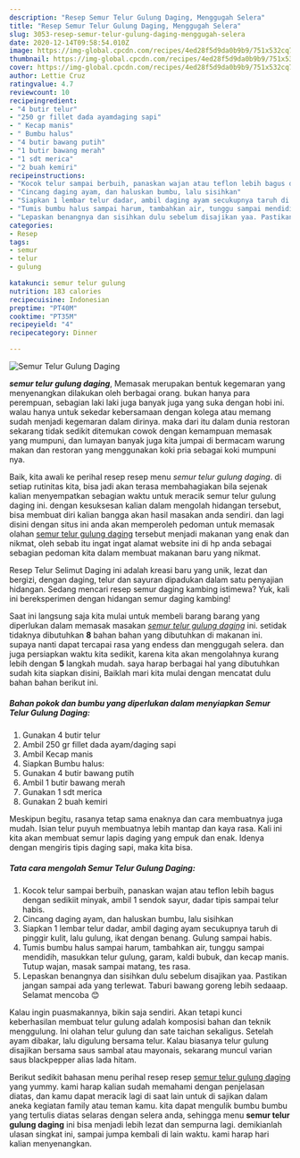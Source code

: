 ```yaml
---
description: "Resep Semur Telur Gulung Daging, Menggugah Selera"
title: "Resep Semur Telur Gulung Daging, Menggugah Selera"
slug: 3053-resep-semur-telur-gulung-daging-menggugah-selera
date: 2020-12-14T09:58:54.010Z
image: https://img-global.cpcdn.com/recipes/4ed28f5d9da0b9b9/751x532cq70/semur-telur-gulung-daging-foto-resep-utama.jpg
thumbnail: https://img-global.cpcdn.com/recipes/4ed28f5d9da0b9b9/751x532cq70/semur-telur-gulung-daging-foto-resep-utama.jpg
cover: https://img-global.cpcdn.com/recipes/4ed28f5d9da0b9b9/751x532cq70/semur-telur-gulung-daging-foto-resep-utama.jpg
author: Lettie Cruz
ratingvalue: 4.7
reviewcount: 10
recipeingredient:
- "4 butir telur"
- "250 gr fillet dada ayamdaging sapi"
- " Kecap manis"
- " Bumbu halus"
- "4 butir bawang putih"
- "1 butir bawang merah"
- "1 sdt merica"
- "2 buah kemiri"
recipeinstructions:
- "Kocok telur sampai berbuih, panaskan wajan atau teflon lebih bagus dengan sedikiit minyak, ambil 1 sendok sayur, dadar tipis sampai telur habis."
- "Cincang daging ayam, dan haluskan bumbu, lalu sisihkan"
- "Siapkan 1 lembar telur dadar, ambil daging ayam secukupnya taruh di pinggir kulit, lalu gulung, ikat dengan benang. Gulung sampai habis."
- "Tumis bumbu halus sampai harum, tambahkan air, tunggu sampai mendidih, masukkan telur gulung, garam, kaldi bubuk, dan kecap manis. Tutup wajan, masak sampai matang, tes rasa."
- "Lepaskan benangnya dan sisihkan dulu sebelum disajikan yaa. Pastikan jangan sampai ada yang terlewat. Taburi bawang goreng lebih sedaaap. Selamat mencoba 😊"
categories:
- Resep
tags:
- semur
- telur
- gulung

katakunci: semur telur gulung 
nutrition: 183 calories
recipecuisine: Indonesian
preptime: "PT40M"
cooktime: "PT35M"
recipeyield: "4"
recipecategory: Dinner

---
```



![Semur Telur Gulung Daging](https://img-global.cpcdn.com/recipes/4ed28f5d9da0b9b9/751x532cq70/semur-telur-gulung-daging-foto-resep-utama.jpg)

<b><i>semur telur gulung daging</i></b>, Memasak merupakan bentuk kegemaran yang menyenangkan dilakukan oleh berbagai orang. bukan hanya para perempuan, sebagian laki laki juga banyak juga yang suka dengan hobi ini. walau hanya untuk sekedar kebersamaan dengan kolega atau memang sudah menjadi kegemaran dalam dirinya. maka dari itu dalam dunia restoran sekarang tidak sedikit ditemukan cowok dengan kemampuan memasak yang mumpuni, dan lumayan banyak juga kita jumpai di bermacam warung makan dan restoran yang menggunakan koki pria sebagai koki mumpuni nya.

Baik, kita awali ke perihal resep resep menu <i>semur telur gulung daging</i>. di setiap rutinitas kita, bisa jadi akan terasa membahagiakan bila sejenak kalian menyempatkan sebagian waktu untuk meracik semur telur gulung daging ini. dengan kesuksesan kalian dalam mengolah hidangan tersebut, bisa membuat diri kalian bangga akan hasil masakan anda sendiri. dan lagi disini dengan situs ini anda akan memperoleh pedoman untuk memasak olahan <u>semur telur gulung daging</u> tersebut menjadi makanan yang enak dan nikmat, oleh sebab itu ingat ingat alamat website ini di hp anda sebagai sebagian pedoman kita dalam membuat makanan baru yang nikmat.

Resep Telur Selimut Daging ini adalah kreasi baru yang unik, lezat dan bergizi, dengan daging, telur dan sayuran dipadukan dalam satu penyajian hidangan. Sedang mencari resep semur daging kambing istimewa? Yuk, kali ini bereksperimen dengan hidangan semur daging kambing!


Saat ini langsung saja kita mulai untuk membeli barang barang yang diperlukan dalam memasak masakan <u><i>semur telur gulung daging</i></u> ini. setidak tidaknya dibutuhkan <b>8</b> bahan bahan yang dibutuhkan di makanan ini. supaya nanti dapat tercapai rasa yang endess dan menggugah selera. dan juga persiapkan waktu kita sedikit, karena kita akan mengolahnya kurang lebih dengan <b>5</b> langkah mudah. saya harap berbagai hal yang dibutuhkan sudah kita siapkan disini, Baiklah mari kita mulai dengan mencatat dulu bahan bahan berikut ini.

<!--inarticleads1-->

##### Bahan pokok dan bumbu yang diperlukan dalam menyiapkan Semur Telur Gulung Daging:

1. Gunakan 4 butir telur
1. Ambil 250 gr fillet dada ayam/daging sapi
1. Ambil  Kecap manis
1. Siapkan  Bumbu halus:
1. Gunakan 4 butir bawang putih
1. Ambil 1 butir bawang merah
1. Gunakan 1 sdt merica
1. Gunakan 2 buah kemiri


Meskipun begitu, rasanya tetap sama enaknya dan cara membuatnya juga mudah. Isian telur puyuh membuatnya lebih mantap dan kaya rasa. Kali ini kita akan membuat semur lapis daging yang empuk dan enak. Idenya dengan mengiris tipis daging sapi, maka kita bisa. 

<!--inarticleads2-->

##### Tata cara mengolah Semur Telur Gulung Daging:

1. Kocok telur sampai berbuih, panaskan wajan atau teflon lebih bagus dengan sedikiit minyak, ambil 1 sendok sayur, dadar tipis sampai telur habis.
1. Cincang daging ayam, dan haluskan bumbu, lalu sisihkan
1. Siapkan 1 lembar telur dadar, ambil daging ayam secukupnya taruh di pinggir kulit, lalu gulung, ikat dengan benang. Gulung sampai habis.
1. Tumis bumbu halus sampai harum, tambahkan air, tunggu sampai mendidih, masukkan telur gulung, garam, kaldi bubuk, dan kecap manis. Tutup wajan, masak sampai matang, tes rasa.
1. Lepaskan benangnya dan sisihkan dulu sebelum disajikan yaa. Pastikan jangan sampai ada yang terlewat. Taburi bawang goreng lebih sedaaap. Selamat mencoba 😊


Kalau ingin puasmakannya, bikin saja sendiri. Akan tetapi kunci keberhasilan membuat telur gulung adalah komposisi bahan dan teknik menggulung. Ini olahan telur gulung dan sate taichan sekaligus. Setelah ayam dibakar, lalu digulung bersama telur. Kalau biasanya telur gulung disajikan bersama saus sambal atau mayonais, sekarang muncul varian saus blackpepper alias lada hitam. 

Berikut sedikit bahasan menu perihal resep resep <u>semur telur gulung daging</u> yang yummy. kami harap kalian sudah memahami dengan penjelasan diatas, dan kamu dapat meracik lagi di saat lain untuk di sajikan dalam aneka kegiatan family atau teman kamu. kita dapat mengulik bumbu bumbu yang tertulis diatas selaras dengan selera anda, sehingga menu <b>semur telur gulung daging</b> ini bisa menjadi lebih lezat dan sempurna lagi. demikianlah ulasan singkat ini, sampai jumpa kembali di lain waktu. kami harap hari kalian menyenangkan.
